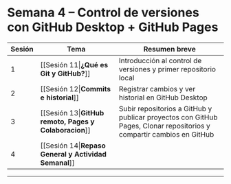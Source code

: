 # Semana 4 – Control de versiones con GitHub Desktop + GitHub Pages

| Sesión | Tema                                                   | Resumen breve                                                                                                        |
|--------|------------------------------------------------------- |--------------------------------------------------------------------------------------------------------------------- |
| 1      | [[Sesión 11\|**¿Qué es Git y GitHub?**]]               | Introducción al control de versiones y primer repositorio local                                                      |
| 2      | [[Sesión 12\|**Commits e historial**]]                 | Registrar cambios y ver historial en GitHub Desktop                                                                  |
| 3      | [[Sesión 13\|**GitHub remoto, Pages y Colaboracion**]] | Subir repositorios a GitHub y publicar proyectos con GitHub Pages, Clonar repositorios y compartir cambios en GitHub |
| 4      | [[Sesión 14\|**Repaso General y Actividad Semanal**]]  |                                                                                                                      |

---
